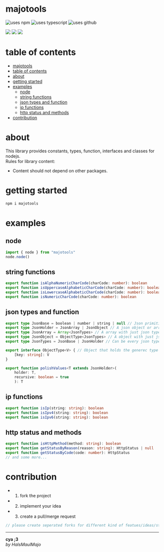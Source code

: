 # majotools
![uses npm](https://img.shields.io/npm/v/majotools.svg?style=plastic&logo=npm&color=red)
![uses typescript](https://img.shields.io/badge/dynamic/json?style=plastic&color=blue&label=Typescript&prefix=v&query=devDependencies.typescript&url=https%3A%2F%2Fraw.githubusercontent.com%2FHalsMaulMajo%2Fmajotools%2Fmain%2Fpackage.json)
![uses github](https://img.shields.io/badge/dynamic/json?style=plastic&color=darkviolet&label=GitHub&prefix=v&query=version&url=https%3A%2F%2Fraw.githubusercontent.com%2FHalsMaulMajo%2Fmajotools%2Fmain%2Fpackage.json)

![](https://img.shields.io/badge/dynamic/json?color=darkred&label=open%20issues&query=open_issues&suffix=x&url=https%3A%2F%2Fapi.github.com%2Frepos%2FHalsMaulMajo%2Fmajotools)
![](https://img.shields.io/badge/dynamic/json?color=navy&label=forks&query=forks&suffix=x&url=https%3A%2F%2Fapi.github.com%2Frepos%2FHalsMaulMajo%2Fmajotools)
![](https://img.shields.io/badge/dynamic/json?color=green&label=subscribers&query=subscribers_count&suffix=x&url=https%3A%2F%2Fapi.github.com%2Frepos%2FHalsMaulMajo%2Fmajotools)

# table of contents
- [majotools](#majotools)
- [table of contents](#table-of-contents)
- [about](#about)
- [getting started](#getting-started)
- [examples](#examples)
  - [node](#node)
  - [string functions](#string-functions)
  - [json types and function](#json-types-and-function)
  - [ip functions](#ip-functions)
  - [http status and methods](#http-status-and-methods)
- [contribution](#contribution)

# about
This library provides constants, types, function, interfaces and classes for nodejs.  
Rules for library content:
- Content should not depend on other packages.

# getting started

```sh
npm i majotools
```

# examples

## node
```ts
import { node } from "majotools"
node.node()
```

## string functions
```ts
export function isAlphaNumericCharCode(charCode: number): boolean
export function isUppercaseAlphabeticCharCode(charCode: number): boolean
export function isLowercaseAlphabeticCharCode(charCode: number): boolean
export function isNumericCharCode(charCode: number): boolean
```

## json types and function
```ts
export type JsonBase = boolean | number | string | null // Json primitive types
export type JsonHolder = JsonArray | JsonObject // A json object or array
export type JsonArray = Array<JsonTypes> // A array with just json type values
export type JsonObject = ObjectType<JsonTypes> // A object with just json type values
export type JsonTypes = JsonBase | JsonHolder // Can be every json type

export interface ObjectType<V> { // Object that holds the generec type as values
    [key: string]: V
}

export function polishValues<T extends JsonHolder>(
    holder: T,
    recursive: boolean = true
    ): T
```

## ip functions
```ts
export function isIp(string: string): boolean 
export function isIpv4(string: string): boolean
export function isIpv6(string: string): boolean
```


## http status and methods
```ts
export function isHttpMethod(method: string): boolean
export function getStatusByReason(reason: string): HttpStatus | null
export function getStatusByCode(code: number): HttpStatus
// and some more...
```

# contribution
 - 1. fork the project
 - 2. implement your idea
 - 3. create a pull/merge request
```ts
// please create seperated forks for different kind of featues/ideas/structure changes/implementations
```

---
**cya ;3**  
*by HalsMaulMajo*